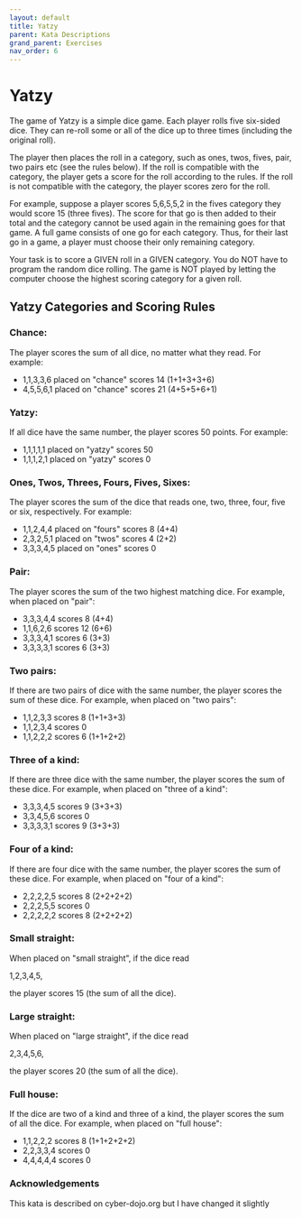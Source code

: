 ```yaml
---
layout: default
title: Yatzy
parent: Kata Descriptions
grand_parent: Exercises
nav_order: 6
---
```


# Yatzy

The game of Yatzy is a simple dice game. Each player
rolls five six-sided dice. They can re-roll some or all
of the dice up to three times (including the original roll).

The player then places the roll in a category, such as ones,
twos, fives, pair, two pairs etc (see the rules below). If the roll is
compatible with the category, the player gets a score for the
roll according to the rules. If the roll is not compatible
with the category, the player scores zero for the roll.

For example, suppose a player scores 5,6,5,5,2 in the fives
category they would score 15 (three fives). The score for
that go is then added to their total and the category cannot
be used again in the remaining goes for that game. 
A full game consists of one go for each category. Thus, for
their last go in a game, a player must choose their only
remaining category.

Your task is to score a GIVEN roll in a GIVEN category.
You do NOT have to program the random dice rolling.
The game is NOT played by letting the computer choose the
highest scoring category for a given roll.
  
## Yatzy Categories and Scoring Rules

### Chance: 
The player scores the sum of all dice, no matter what they read.
For example:
  
-   1,1,3,3,6 placed on "chance" scores 14 (1+1+3+3+6)
-   4,5,5,6,1 placed on "chance" scores 21 (4+5+5+6+1)  

### Yatzy: 
If all dice have the same number,
the player scores 50 points. 
For example:
  
-   1,1,1,1,1 placed on "yatzy" scores 50
-   1,1,1,2,1 placed on "yatzy" scores 0

### Ones, Twos, Threes, Fours, Fives, Sixes: 
The player scores the sum of the dice that reads one, 
two, three, four, five or six, respectively. 
For example:

-   1,1,2,4,4 placed on "fours" scores 8 (4+4)
-   2,3,2,5,1 placed on "twos" scores 4  (2+2)
-   3,3,3,4,5 placed on "ones" scores 0

### Pair: 
The player scores the sum of the two highest matching dice.
For example, when placed on "pair":
  
-   3,3,3,4,4 scores 8 (4+4)
-   1,1,6,2,6 scores 12 (6+6)
-   3,3,3,4,1 scores 6 (3+3)
-   3,3,3,3,1 scores 6 (3+3)

### Two pairs: 
If there are two pairs of dice with the same number, the
player scores the sum of these dice. 
For example, when placed on "two pairs":
  
-   1,1,2,3,3 scores 8 (1+1+3+3)
-   1,1,2,3,4 scores 0
-   1,1,2,2,2 scores 6 (1+1+2+2)

### Three of a kind: 
If there are three dice with the same number, the player
scores the sum of these dice. 
For example, when placed on "three of a kind":
    
-    3,3,3,4,5 scores 9 (3+3+3)
-    3,3,4,5,6 scores 0
-    3,3,3,3,1 scores 9 (3+3+3)

### Four of a kind: 
If there are four dice with the same number, the player
scores the sum of these dice. 
For example, when placed on "four of a kind":
  
-    2,2,2,2,5 scores 8 (2+2+2+2)
-    2,2,2,5,5 scores 0
-    2,2,2,2,2 scores 8 (2+2+2+2)

### Small straight: 
When placed on "small straight", if the dice read

   1,2,3,4,5, 
   
the player scores 15 (the sum of all the dice).

### Large straight: 
When placed on "large straight", if the dice read

   2,3,4,5,6, 
   
the player scores 20 (the sum of all the dice).

### Full house: 
If the dice are two of a kind and three of a kind, the
player scores the sum of all the dice. 
For example, when placed on "full house":
   
-    1,1,2,2,2 scores 8 (1+1+2+2+2) 
-    2,2,3,3,4 scores 0
-    4,4,4,4,4 scores 0


### Acknowledgements
This kata is described on cyber-dojo.org but I have changed it slightly
